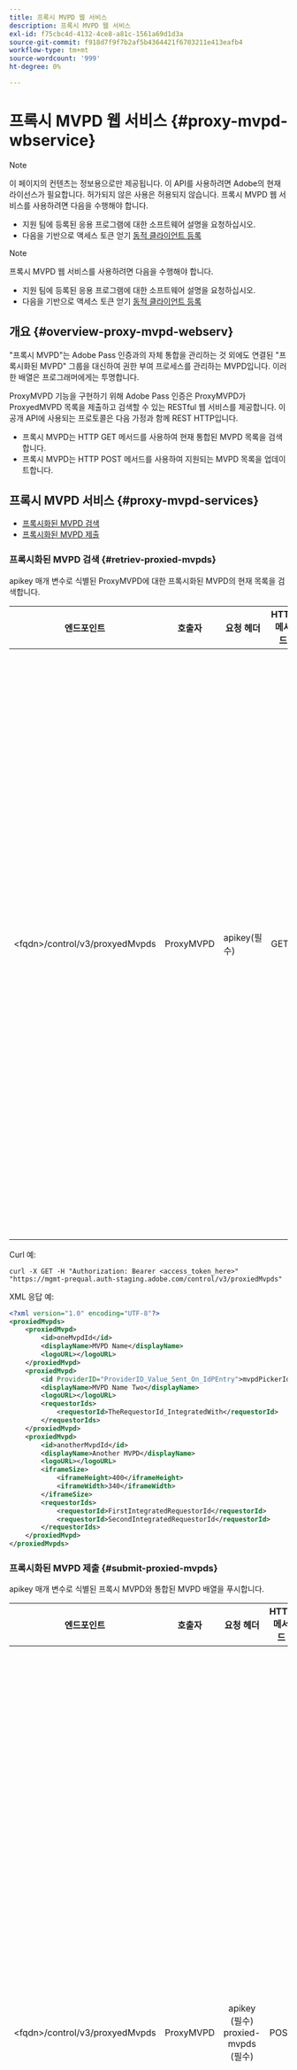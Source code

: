 ```yaml
---
title: 프록시 MVPD 웹 서비스
description: 프록시 MVPD 웹 서비스
exl-id: f75cbc4d-4132-4ce8-a81c-1561a69d1d3a
source-git-commit: f918d7f9f7b2af5b4364421f6703211e413eafb4
workflow-type: tm+mt
source-wordcount: '999'
ht-degree: 0%

---
```


# 프록시 MVPD 웹 서비스 {#proxy-mvpd-wbservice}

>[!NOTE]
>
>이 페이지의 컨텐츠는 정보용으로만 제공됩니다. 이 API를 사용하려면 Adobe의 현재 라이선스가 필요합니다. 허가되지 않은 사용은 허용되지 않습니다.
>프록시 MVPD 웹 서비스를 사용하려면 다음을 수행해야 합니다.
>- 지원 팀에 등록된 응용 프로그램에 대한 소프트웨어 설명을 요청하십시오.
>- 다음을 기반으로 액세스 토큰 얻기 [동적 클라이언트 등록](dynamic-client-registration.md)
> 

>[!NOTE]
>
>프록시 MVPD 웹 서비스를 사용하려면 다음을 수행해야 합니다.
>- 지원 팀에 등록된 응용 프로그램에 대한 소프트웨어 설명을 요청하십시오.
>- 다음을 기반으로 액세스 토큰 얻기 [동적 클라이언트 등록](dynamic-client-registration.md)
> 

## 개요 {#overview-proxy-mvpd-webserv}

&quot;프록시 MVPD&quot;는 Adobe Pass 인증과의 자체 통합을 관리하는 것 외에도 연결된 &quot;프록시화된 MVPD&quot; 그룹을 대신하여 권한 부여 프로세스를 관리하는 MVPD입니다. 이러한 배열은 프로그래머에게는 투명합니다.

ProxyMVPD 기능을 구현하기 위해 Adobe Pass 인증은 ProxyMVPD가 ProxyedMVPD 목록을 제출하고 검색할 수 있는 RESTful 웹 서비스를 제공합니다. 이 공개 API에 사용되는 프로토콜은 다음 가정과 함께 REST HTTP입니다.

- 프록시 MVPD는 HTTP GET 메서드를 사용하여 현재 통합된 MVPD 목록을 검색합니다.
- 프록시 MVPD는 HTTP POST 메서드를 사용하여 지원되는 MVPD 목록을 업데이트합니다.

## 프록시 MVPD 서비스 {#proxy-mvpd-services}

- [프록시화된 MVPD 검색](#retriev-proxied-mvpds)
- [프록시화된 MVPD 제출](#submit-proxied-mvpds)

### 프록시화된 MVPD 검색 {#retriev-proxied-mvpds}

apikey 매개 변수로 식별된 ProxyMVPD에 대한 프록시화된 MVPD의 현재 목록을 검색합니다.

| 엔드포인트 | 호출자 | 요청 헤더 | HTTP 메서드 | HTTP 응답 |
|---|---|---|---|---|
| &lt;fqdn>/control/v3/proxyedMvpds | ProxyMVPD | apikey(필수) | GET | <ul><li> 200(ok) - 요청이 성공적으로 처리되었으며 응답에 XML 형식의 ProxyedMVPD 목록이 포함되어 있습니다.</li><li>401(권한 없음) - 다음 중 하나를 나타냅니다.<ul><li>클라이언트가 새 access_token을 요청해야 함</li><li>허용 목록에 없는 IP 주소에서 요청을 가져옵니다.</li><li>토큰이 잘못되었습니다.</li></ul></li><li>403(사용할 수 없음) - 제공된 매개 변수에 대해 작업이 지원되지 않거나 프록시 MVPD가 프록시로 설정되지 않았거나 누락되었음을 나타냅니다.</li><li>405(메서드가 허용되지 않음) - GET 또는 POST 이외의 HTTP 메서드가 사용되었습니다. HTTP 메서드는 일반적으로 지원되지 않거나 이 특정 끝점에 대해 지원되지 않습니다.</li><li>500(내부 서버 오류) - 요청 프로세스 중에 서버 측에서 오류가 발생했습니다.</li></ul> |

Curl 예:

`curl -X GET -H "Authorization: Bearer <access_token_here>" "https://mgmt-prequal.auth-staging.adobe.com/control/v3/proxiedMvpds"`


XML 응답 예:

```xml
<?xml version="1.0" encoding="UTF-8"?>
<proxiedMvpds>
    <proxiedMvpd>
        <id>oneMvpdId</id>
        <displayName>MVPD Name</displayName>
        <logoURL></logoURL>
    </proxiedMvpd>
    <proxiedMvpd>
        <id ProviderID="ProviderID_Value_Sent_On_IdPEntry">mvpdPickerId</id>
        <displayName>MVPD Name Two</displayName>
        <logoURL></logoURL>
        <requestorIds>
            <requestorId>TheRequestorId_IntegratedWith</requestorId>
        </requestorIds>
    </proxiedMvpd>
    <proxiedMvpd>
        <id>anotherMvpdId</id>
        <displayName>Another MVPD</displayName>
        <logoURL></logoURL>
        <iframeSize>
            <iframeHeight>400</iframeHeight>
            <iframeWidth>340</iframeWidth>
        </iframeSize>
        <requestorIds>
            <requestorId>FirstIntegratedRequestorId</requestorId>
            <requestorId>SecondIntegratedRequestorId</requestorId>
        </requestorIds>
    </proxiedMvpd>
</proxiedMvpds>
```

### 프록시화된 MVPD 제출 {#submit-proxied-mvpds}

apikey 매개 변수로 식별된 프록시 MVPD와 통합된 MVPD 배열을 푸시합니다.

| 엔드포인트 | 호출자 | 요청 헤더 | HTTP 메서드 | HTTP 응답 |
|:------------------------------:|:---------:|:--------------------------------------------:|:-----------:|:------------------------------------------------------------------------------------------------------------------------------------------------------------------------------------------------------------------------------------------------------------------------------------------------------------------------------------------------------------------------------------------------------------------------------------------------------------------------------------------------------------------------------------------------------------------------------------------------------------------------------------------------------------------------------------------------------------------------------------------------------------------------------------------------------------------------------------------------------------------------------------------------:|
| &lt;fqdn>/control/v3/proxyedMvpds | ProxyMVPD | apikey (필수) proxied-mvpds (필수) | POST | <ul><li>201(생성됨) - 푸시가 정상적으로 처리되었습니다.</li><li>400(잘못된 요청) - 서버가 요청을 처리하는 방법을 모릅니다.<ul><li>들어오는 XML이 이 사양에 게시된 스키마를 따르지 않음</li><li>프록시화된 mvpd에 고유 ID가 없습니다.</li><li>푸시된 requestorIds가 존재하지 않음 400 응답 코드에 대한 다른 서블릿 컨테이너 이유</li></ul><li>401(권한 없음) - 다음 중 하나를 나타냅니다.<ul><li>클라이언트가 새 access_token을 요청해야 함</li><li>허용 목록에 없는 IP 주소에서 요청을 가져옵니다.</li><li>토큰이 잘못되었습니다.</li></ul></li><li>403(사용할 수 없음) - 제공된 매개 변수에 대해 작업이 지원되지 않거나 프록시 MVPD가 프록시로 설정되지 않았거나 누락되었음을 나타냅니다.</li><li>405(메서드가 허용되지 않음) - GET 또는 POST 이외의 HTTP 메서드가 사용되었습니다. HTTP 메서드는 일반적으로 지원되지 않거나 이 특정 끝점에 대해 지원되지 않습니다.</li><li>500(내부 서버 오류) - 요청 프로세스 중에 서버 측에서 오류가 발생했습니다.</li></ul> |

Curl 예:

`curl -X POST -H "Authorization: Bearer <access_token_here>" "https://mgmt-prequal.auth.adobe.com/control/v3/proxiedMvpds" -d "proxied-mvpds=%3CproxiedMvpds%3E%3CproxiedMvpd%3E%3CdisplayName%3EFirst%20MVPD%20Name%3C%2FdisplayName%3E%3Cid%3EfirstMVPDId%3C%2Fid%3E%3ClogoURL%3E%3C%2FlogoURL%3E%3C%2FproxiedMvpd%3E%3CproxiedMvpd%3E%3Cid%20ProviderID%3D%22ProviderID_Value_Sent_On_IdPEntry%22%3EmvpdPickerId%3C%2Fid%3E%3CdisplayName%3EMVPD%20Name%20Two%3C%2FdisplayName%3E%3ClogoURL%3E%3C%2FlogoURL%3E%3CrequestorIds%3E%3CrequestorId%3ETHE_REQUESTOR_ID%3C%2FrequestorId%3E%3C%2FrequestorIds%3E%3C%2FproxiedMvpd%3E%3C%2FproxiedMvpds%3E"`



XML 예:

```xml
<?xml version="1.0" encoding="UTF-8"?>
<proxiedMvpds>
    <proxiedMvpd>
        <id>oneMvpdId</id>
        <displayName>MVPD Name</displayName>
        <logoURL></logoURL>
    </proxiedMvpd>
    <proxiedMvpd>
        <id ProviderID="ProviderID_Value_Sent_On_IdPEntry">mvpdPickerId</id>
        <displayName>MVPD Name Two</displayName>
        <logoURL></logoURL>
        <requestorIds>
            <requestorId>TheRequestorId_IntegratedWith</requestorId>
        </requestorIds>
    </proxiedMvpd>
    <proxiedMvpd>
        <id>anotherMvpdId</id>
        <displayName>Another MVPD</displayName>
        <logoURL></logoURL>
        <iframeSize>
            <iframeHeight>400</iframeHeight>
            <iframeWidth>340</iframeWidth>
        </iframeSize>
        <requestorIds>
            <requestorId>FirstIntegratedRequestorId</requestorId>
            <requestorId>SecondIntegratedRequestorId</requestorId>
        </requestorIds>
    </proxiedMvpd>
</proxiedMvpds>
```


### 게시 빈도 {#posting-frequency}

Adobe Pass 인증은 이전 푸시가 변경된 경우에만 ProxyMVPD가 ProxyedMVPD 목록을 푸시하도록 권장합니다.

### 프록시화된 MVPD 삭제 중 {#delete-proxied-freqency}

ProxyMVPD가 빈 ProxyedMVPD 목록이 있는 XML 레코드를 푸시하면 해당 빈 목록이 다른 목록과 마찬가지로 시스템에 저장되므로 이전 목록을 효과적으로 삭제합니다.



## XSD 형식 {#xsd-format}

Adobe은 당사의 공개 웹 서비스에서/로 프록시화된 MVPD를 게시/검색하기 위해 다음과 같은 허용 형식을 정의했습니다.

```xml
<?xml version="1.0" encoding="UTF-8"?>
<xs:schema xmlns:xs="http://www.w3.org/2001/XMLSchema"
           xmlns:pxm="http://tve.adobe.com/data/proxiedmvpd"
           targetNamespace="http://tve.adobe.com/data/proxiedmvpd"
           elementFormDefault="qualified"
           version="1.0">
    <xs:complexType name="iframeSize">
        <xs:all>
            <xs:element name="iframeHeight" type="xs:int" minOccurs="1" maxOccurs="1" nillable="false"/>
            <xs:element name="iframeWidth" type="xs:int" minOccurs="1" maxOccurs="1" nillable="false"/>
        </xs:all>
    </xs:complexType>
    <xs:complexType name="requestorIds">
        <xs:annotation>
            <xs:documentation>List of requestors/programmers integrated with the proxied MVPD</xs:documentation>
        </xs:annotation>
        <xs:sequence>
            <xs:element name="requestorId" type="xs:string" minOccurs="1" maxOccurs="unbounded" nillable="false">
                <xs:annotation>
                    <xs:documentation>The requestor/programmer identifier recognized by Adobe</xs:documentation>
                </xs:annotation>
            </xs:element>
        </xs:sequence>
    </xs:complexType>
    <xs:complexType name="proxiedMvpd">
        <xs:all>
            <xs:element name="id" minOccurs="1" maxOccurs="1" nillable="false">
                <xs:annotation>
                    <xs:documentation>The id must conform to the regular expression: ([a-zA-Z0-9]+((\-)|[_])*)</xs:documentation>
                </xs:annotation>
                <xs:complexType>
                    <xs:simpleContent>
                        <xs:extension base="xs:string">
                            <xs:attribute name="ProviderID">
                                <xs:simpleType>
                                    <xs:restriction base="xs:string">
                                        <xs:minLength value="1"/>
                                        <xs:maxLength value="128"/>
                                    </xs:restriction>
                                </xs:simpleType>
                            </xs:attribute>
                        </xs:extension>
                    </xs:simpleContent>
                </xs:complexType>
            </xs:element>
            <xs:element name="displayName" type="xs:string" minOccurs="1" maxOccurs="1" nillable="false"/>
            <xs:element name="logoURL" type="xs:anyURI" minOccurs="1" maxOccurs="1" nillable="false"/>
            <xs:element name="iframeSize" type="pxm:iframeSize" minOccurs="0" maxOccurs="1"/>
            <xs:element name="requestorIds" type="pxm:requestorIds" minOccurs="0" maxOccurs="1"/>
        </xs:all>
    </xs:complexType>
    <xs:element name="proxiedMvpds">
        <xs:annotation>
            <xs:documentation>List of Proxied MVPD</xs:documentation>
        </xs:annotation>
        <xs:complexType>
            <xs:sequence>
                <xs:element name="proxiedMvpd" type="pxm:proxiedMvpd" minOccurs="0" maxOccurs="unbounded"/>
            </xs:sequence>
        </xs:complexType>
    </xs:element>
</xs:schema>
```

**요소에 대한 참고 사항:**

-   `id` (필수) - 프록시화된 MVPD ID는 다음 문자(추적 목적으로 프로그래머에게 노출됨)를 사용하여 MVPD의 이름과 관련된 문자열이어야 합니다. - 영숫자, 밑줄(&quot;_&quot;) 및 하이픈(&quot;-&quot;).
- idID는 다음 정규 표현식을 준수해야 합니다.
`(a-zA-Z0-9((-)|_)*)`

    따라서 하나 이상의 문자가 있어야 하며, 문자로 시작하고, 문자, 숫자, 대시 또는 밑줄로 계속해야 합니다.

-   `iframeSize` (선택 사항) - iframeSize 요소는 선택 사항이며 MVPD 인증 페이지가 iFrame에 있어야 하는 경우 iFrame의 크기를 정의합니다. 그렇지 않으면 iframeSize 요소가 없으면 전체 브라우저 리디렉션 페이지에서 인증이 발생합니다.
-   `requestorIds` (선택 사항) - requestorIds 값은 Adobe에서 제공합니다. 프록시화된 MVPD를 하나 이상의 requestorId와 통합해야 합니다. 프록시화된 MVPD 요소에 &quot;requestorIds&quot; 태그가 없으면 프록시화된 MVPD는 프록시 MVPD 아래에 통합된 사용 가능한 모든 요청자와 통합됩니다.
-   `ProviderID` (선택 사항) - ProviderID 특성이 id 요소에 있으면 SAML 인증 요청 시 ProviderID 값이 프록시 MVPD에 ID 값 대신 프록시 MVPD/SubMVPD ID로 전송됩니다. 이 경우 id 값은 프로그래머 페이지에 표시된 MVPD 선택기에서만 사용되며 내부적으로 Adobe Pass 인증에 의해 사용됩니다. ProviderID 특성의 길이는 1자에서 128자 사이여야 합니다.

## 보안 {#security}

요청이 유효한 것으로 간주되려면 다음 규칙을 준수해야 합니다.

- 요청 헤더에 의 보안 Oauth2 액세스 토큰이 포함되어야 합니다. [동적 클라이언트 등록](dynamic-client-registration.md).
- 허용된 특정 IP 주소에서 요청을 가져와야 합니다.
- SSL 프로토콜을 통해 요청을 전송해야 합니다.

위에 나열되지 않은 요청 헤더에 있는 모든 매개 변수는 무시됩니다.

Curl 예:

`curl -X GET -H "Authorization: Bearer <access_token_here>" "https://mgmt-prequal.auth-staging.adobe.com/control/v3/proxiedMvpds"`

## Adobe Pass 인증 환경에 대한 프록시 MVPD 웹 서비스 끝점 {#proxy-mvpd-wevserv-endpoints}

- **프로덕션 URL:** https://mgmt.auth.adobe.com/control/v3/proxiedMvpds - **스테이징 URL:** https://mgmt.auth-staging.adobe.com/control/v3/proxiedMvpds - **프로덕션 전 URL:** https://mgmt-prequal.auth.adobe.com/control/v3/proxiedMvpds - **사전 준비 URL:** https://mgmt-prequal.auth-staging.adobe.com/control/v3/proxiedMvpds

<!--
>[!RELATEDINFORMATION]
>* [Proxy MVPD SAML integration](/help/authentication/proxy-mvpd-saml-int.md)
>* [User metadata exchange](/help/authentication/mvpd-user-metadata-exchng.md)
>* [Technical paper](/help/authentication/technical-paper.md)
>* [Adobe Pass Authentication glossary](/help/authentication/glossary.md)
-->
